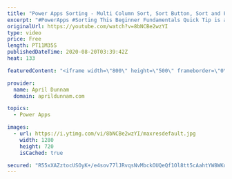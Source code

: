 ```yaml
---
title: "Power Apps Sorting - Multi Column Sort, Sort Button, Sort and Filter"
excerpt: "#PowerApps #Sorting This Beginner Fundamentals Quick Tip is all about Power Apps Sorting.  You'll learn the basics of sorting including how to plan for sorting with delegation in mind, how to sort by multiple columns, how to add sorting in combination with filtering and more!  Table of Contents: 00:00"
originalUrl: https://youtube.com/watch?v=8bNCBe2wzYI
type: video
price: Free
length: PT11M35S
publishedDateTime: 2020-08-20T03:39:42Z
heat: 133

featuredContent: "<iframe width=\"800\" height=\"500\" frameborder=\"0\" src=\"https://www.youtube.com/embed/8bNCBe2wzYI\" allow=\"accelerometer; autoplay; encrypted-media; gyroscope; picture-in-picture\" allowfullscreen></iframe>"

provider:
  name: April Dunnam
  domain: aprildunnam.com

topics:
  - Power Apps

images:
  - url: https://i.ytimg.com/vi/8bNCBe2wzYI/maxresdefault.jpg
    width: 1280
    height: 720
    isCached: true

secured: "R55xXAZztocUSOyK+/e4sov77lJRvqsNvMbckOUQeQf1Ol8tt5cAahtYW8WKuWnJQXDGQzujtToHLm67GMSt0HHD9f3r/SDyMPJK4xps6bWo/pfGqcpWTY/NIe7HdzUtU7bG+GHEO1derKbyCBIQzgCRi85G1/aIvg7ID7jGFFKjaTmoKBzbpBFwfZ2H9IVNu7O5BPg/7EidKv2U4OnBPBtdyxVkHPZmy1kuv1zPCvX5n2DLOthvj1I7bco2Ko56L9YFcT23aX6xjM5z7vkg3l914cxx1hqUoZ4GSLMFlFoLhEkOI5NSjw1l6SkKCaaCladfoA7woTQpsT599SM9wMoOpB1Q9pd7WDMRq7bJBpuKICetonBiNnmbtp4+reGvXW1bm5YNLUdIhvIeNIe7IHl6lW7rEiMsvKpSE60k358=;42xPaHqltR768nPFYrJJNw=="
---
```


